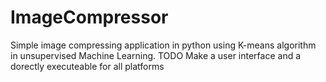 # ImageCompressor
Simple image compressing application in python using K-means algorithm in unsupervised Machine Learning.
TODO
Make a user interface and a dorectly executeable for all platforms
